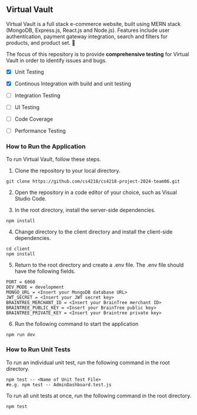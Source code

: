 ## Virtual Vault
Virtual Vault is a full stack e-commerce website, built using MERN stack (MongoDB, Express.js, React.js and Node.js). Features include user authentication, payment gateway integration, search and filters for products, and product set. 🛒

The focus of this repository is to provide **comprehensive testing** for Virtual Vault in order to identify issues and bugs.

- [x] Unit Testing
- [x] Continous Integration with build and unit testing
- [ ] Integration Testing
- [ ] UI Testing
- [ ] Code Coverage
- [ ] Performance Testing


### How to Run the Application
To run Virtual Vault, follow these steps.

1. Clone the repository to your local directory.
```
git clone https://github.com/cs4218/cs4218-project-2024-team06.git
```

2. Open the repository in a code editor of your choice, such as Visual Studio Code.

3. In the root directory, install the server-side dependencies.
```
npm install
```

4. Change directory to the client directory and install the client-side dependencies.
```
cd client
npm install
```
5. Return to the root directory and create a .env file. The .env file should have the following fields.
```
PORT = 6060
DEV_MODE = development
MONGO_URL = <Insert your MongoDB database URL>
JWT_SECRET = <Insert your JWT secret key>
BRAINTREE_MERCHANT_ID = <Insert your BrainTree merchant ID>
BRAINTREE_PUBLIC_KEY = <Insert your BrainTree public key>
BRAINTREE_PRIVATE_KEY = <Insert your Braintree private key>
```

6. Run the following command to start the application
```
npm run dev
```

### How to Run Unit Tests
To run an individual unit test, run the following command in the root directory.
```
npm test -- <Name of Unit Test File>
#e.g. npm test -- AdminDashboard.test.js
```

To run all unit tests at once, run the following command in the root directory.
```
npm test
```